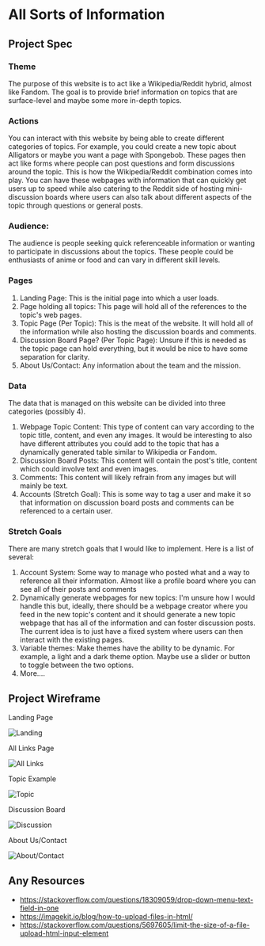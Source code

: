 # All Sorts of Information

## Project Spec

### Theme
The purpose of this website is to act like a Wikipedia/Reddit hybrid, almost like Fandom. The goal is to provide brief information on topics that are surface-level and maybe some more in-depth topics. 
### Actions
You can interact with this website by being able to create different categories of topics. For example, you could create a new topic about Alligators or maybe you want a page with Spongebob. These pages then act like forms where people can post questions and form discussions around the topic. This is how the Wikipedia/Reddit combination comes into play. You can have these webpages with information that can quickly get users up to speed while also catering to the Reddit side of hosting mini-discussion boards where users can also talk about different aspects of the topic through questions or general posts. 
### Audience:
The audience is people seeking quick referenceable information or wanting to participate in discussions about the topics. These people could be enthusiasts of anime or food and can vary in different skill levels.
### Pages
1. Landing Page: This is the initial page into which a user loads.
2. Page holding all topics: This page will hold all of the references to the topic's web pages. 
3. Topic Page (Per Topic): This is the meat of the website. It will hold all of the information while also hosting the discussion boards and comments.
4. Discussion Board Page? (Per Topic Page): Unsure if this is needed as the topic page can hold everything, but it would be nice to have some separation for clarity.
5. About Us/Contact: Any information about the team and the mission.

### Data 
The data that is managed on this website can be divided into three categories (possibly 4). 
1. Webpage Topic Content: This type of content can vary according to the topic title, content, and even any images. It would be interesting to also have different attributes you could add to the topic that has a dynamically generated table similar to Wikipedia or Fandom. 
2. Discussion Board Posts: This content will contain the post's title, content which could involve text and even images.
3. Comments: This content will likely refrain from any images but will mainly be text.
4. Accounts (Stretch Goal): This is some way to tag a user and make it so that information on discussion board posts and comments can be referenced to a certain user. 

### Stretch Goals
There are many stretch goals that I would like to implement. Here is a list of several:
1. Account System: Some way to manage who posted what and a way to reference all their information. Almost like a profile board where you can see all of their posts and comments
2. Dynamically generate webpages for new topics: I'm unsure how I would handle this but, ideally, there should be a webpage creator where you feed in the new topic's content and it should generate a new topic webpage that has all of the information and can foster discussion posts. The current idea is to just have a fixed system where users can then interact with the existing pages. 
3. Variable themes: Make themes have the ability to be dynamic. For example, a light and a dark theme option. Maybe use a slider or button to toggle between the two options.
4. More....

## Project Wireframe

Landing Page

![Landing](/img/landing.png)

All Links Page

![All Links](/img/all_links.png)

Topic Example

![Topic](/img/topic.png)

Discussion Board

![Discussion](/img/discussion_board.png)

About Us/Contact

![About/Contact](/img/aboutus_contact.png)


## Any Resources
* https://stackoverflow.com/questions/18309059/drop-down-menu-text-field-in-one
* https://imagekit.io/blog/how-to-upload-files-in-html/
* https://stackoverflow.com/questions/5697605/limit-the-size-of-a-file-upload-html-input-element